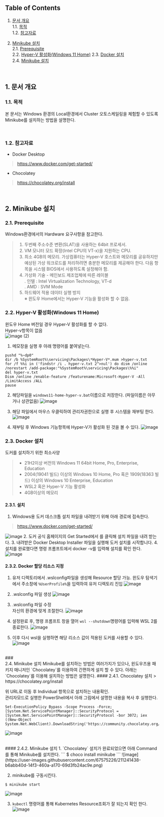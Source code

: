 ## Table of Contents

1. [문서 개요](#1)  
  1.1. [목적](#1.1)  
  1.2. [참고자료](#1.2)  

1. [Minikube 설치](#2)  
  2.1. [Prerequisite](#2.1)  
  2.2. [Hyper-V 활성화(Windows 11 Home)](#2.2)
  2.3. [Docker 설치](#2.3)<br>
  2.4. [Minikube 설치](#2.4)  

<br>

## <div id='1'> 1. 문서 개요

### <div id='1.1'> 1.1. 목적
본 문서는 Windows 환경의 Local환경에서 Cluster 오토스케일링을 체험할 수 있도록 Minikube를 설치하는 방법을 설명한다.

<br>

### <div id='1.2'> 1.2. 참고자료
- Docker Desktop
> https://www.docker.com/get-started/ 
- Chocolatey
> https://chocolatey.org/install
<br>

## <div id='2'> 2. Minikube 설치

### <div id='2.1'> 2.1. Prerequisite
Windows환경에서의 Hardware 요구사항을 참고한다.
> 1. 두번째 주소수준 변환(SLAT)을 사용하는 64bit 프로세서.
> 2. VM 모니터 모드 확장(Intel CPU의 VT-x)을 지원하는 CPU.
> 3. 최소 4GB의 메모리. 가상컴퓨터는 Hyper-V 호스트와 메모리를 공유하지만 예상된 가상 워크로드를 처리하려면 충분한 메모리를 제공해야 한다. 다음 항목을 시스템 BIOS에서 사용하도록 설정해야 함. 
> 4. 가상화 기술 - 메인보드 제조업체에 따른 레이블 <br>
  . 인텔 : Intel Virtualization Technology, VT-d <br>
  . AMD : SVM Mode <br>
> 5. 하드웨어 적용 데이터 실행 방지 <br>
> ※ 윈도우 Home에서는 Hyper-V 기능을 활성화 할 수 없음.

### <div id='2.2'> 2.2. Hyper-V 활성화(Windows 11 Home)
윈도우 Home 버전일 경우 Hyper-V 활성화를 할 수 없다.  
Hyper-v항목이 없음  
![image (2)](https://user-images.githubusercontent.com/67575226/211250493-e9d17124-1ed7-4915-a2e3-f97868a57bc7.png)

1. 메모장을 실행 후 아래 명령어를 붙여넣는다.
```
pushd "%~dp0"
dir /b %SystemRoot%\servicing\Packages\*Hyper-V*.mum >hyper-v.txt
for /f %%i in ('findstr /i . hyper-v.txt 2^>nul') do dism /online /norestart /add-package:"%SystemRoot%\servicing\Packages\%%i"
del hyper-v.txt
Dism /online /enable-feature /featurename:Microsoft-Hyper-V -All /LimitAccess /ALL
pause
```
  
2. 해당파일을 `windows11-home-hyper-v.bat`이름으로 저장한다. (파일이름은 아무거나 상관없음)
![image](https://user-images.githubusercontent.com/67575226/211254714-85978b24-758b-429f-8154-87956636f8b1.png)
  
3. 해당 파일에서 마우스 우클릭하여 관리자권한으로 실행 후 시스템을 재부팅 한다.
![image](https://user-images.githubusercontent.com/67575226/211254534-6c16bd50-ca70-4d47-9495-4961343f39ad.png)
  
4. 재부팅 후 Windows 기능항목에 Hyper-V가 활성화 된 것을 볼 수 있다.
 ![image](https://user-images.githubusercontent.com/67575226/211252018-77e01135-4219-4a29-88b9-36d7ef340739.png)

### <div id='2.3'> 2.3. Docker 설치
도커를 설치하기 위한 최소사양
> - 21H2이상 버전의 Windows 11 64bit Home, Pro, Enterprise, Education  
> - 2004(19041 빌드) 이상의 Windows 10 Home, Pro 혹은 1909(18363 빌드) 이상의 Windows 10 Enterprise, Education  
> - WSL2 혹은 Hyper-V 기능 활성화  
> - 4GB이상의 메모리  

#### 2.3.1. 설치
1. Windows용 도커 데스크톱 설치 파일을 내려받기 위해 아래 경로에 접속한다.
> https://www.docker.com/get-started/

![image](https://user-images.githubusercontent.com/67575226/211242509-86996140-6e5b-49e0-8ba8-188b0fc21604.png)
2. 도커 공식 홈페이지의 Get Started에서 <Docker Desctop for Windows> 를 클릭해 설치 파일을 내려 받는다. 
3. 내려받은 Docker Desktop Installer 파일을 실행해 도커 설치를 시작합니다.
4. 설치를 완료했다면 명령 프롬프트에서 docker -v를 입력해 설치를 확인 한다. 
![image](https://user-images.githubusercontent.com/67575226/211242726-e6a983c0-2b68-4677-b2ae-a1439003c7e4.png)

#### 2.3.2. Docker 할당 리소스 지정
  
1. 유저 디렉토리에서 .wslconfig파일을 생성해 Resource 할당 가능. 윈도우 탐색기에서 주소창에 `%UserProfile%`을 입력하여 유저 디렉토리 진입
![image](https://user-images.githubusercontent.com/67575226/211242806-d88d1cd8-8e84-4da1-9b77-9d8551a123d1.png)
  
2. .wslconfig 파일 생성
![image](https://user-images.githubusercontent.com/67575226/211242851-bd7e476b-cced-4652-9ce0-d1ae50b6f85e.png)
  
3. .wslconfig 파일 수정  
  자신의 환경에 맞게 조절한다. 
![image](https://user-images.githubusercontent.com/67575226/211242885-4463d74b-4613-497d-96c6-b55a8aea80a6.png)
  
1. 설정완료 후, 명령 프롬프트 창을 열어 `wsl --shutdown`명령어를 입력해 WSL 2를 종료한다. 
![image](https://user-images.githubusercontent.com/67575226/211242920-6b120a2c-98ef-4bcc-bf36-c8f83c2b0b09.png)
  
1. 이후 다시 wsl을 실행하면 해당 리소스 값이 적용된 도커를 사용할 수 있다.  
![image](https://user-images.githubusercontent.com/67575226/211242961-356badcc-5d8b-4e5e-8816-dd50cbe463e9.png)
<br>
### <div id='2.4'> 2.4. Minikube 설치
Minikube를 설치하는 방법은 여러가지가 있으나, 윈도우즈용 패키지 매니저인 `Chocolatey`를 이용하여 간편하게 설치 할 수 있다.
아래는 `Chocolatey`를 이용해 설치하는 방법은 설명한다.
#### 2.4.1. Chocolatey 설치
> https://chocolatey.org/install   

위 URL로 이동 후 Individual 항목으로 설치하는 내용확인.   
관리자모드로 실행한 PowerShell에서 아래 그림에서 설명한 내용을 복사 후 실행한다.
```
Set-ExecutionPolicy Bypass -Scope Process -Force; [System.Net.ServicePointManager]::SecurityProtocol = [System.Net.ServicePointManager]::SecurityProtocol -bor 3072; iex ((New-Object System.Net.WebClient).DownloadString('https://community.chocolatey.org/install.ps1'))
```
![image](https://user-images.githubusercontent.com/67575226/211243146-218198d8-35e7-4ba0-b65d-7524d86fb205.png)

<br>
#### 2.4.2. Minikube 설치
1. `Chocolatey` 설치가 완료되었으면 아래 Command를 통해 Minikube를 설치한다. 
```
$ choco install minikube
```
![image](https://user-images.githubusercontent.com/67575226/211241438-b6abb40d-14f3-460a-a170-69d3fb24ac9e.png)
  
2. minikube를 구동시킨다. 
```
$ minikube start
```
![image](https://user-images.githubusercontent.com/67575226/211241528-5615c3bb-0cac-411c-9e73-b7910c955685.png)
  
3. `kubectl` 명령어를 통해 Kubernetes Resource조회가 잘 되는지 확인 한다.
![image](https://user-images.githubusercontent.com/67575226/211241580-2fa0bf13-7441-4b95-bc6d-38e2907d6514.png)